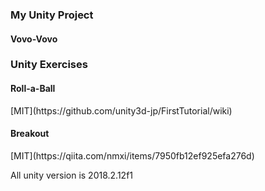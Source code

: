 ### My Unity Project  
#### Vovo-Vovo  
####  
### Unity Exercises 
 
#### Roll-a-Ball 

<Reference>
[MIT](https://github.com/unity3d-jp/FirstTutorial/wiki) 

 
 
#### Breakout 

<Reference> 
[MIT](https://qiita.com/nmxi/items/7950fb12ef925efa276d)  

All unity version is 2018.2.12f1  
 

